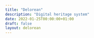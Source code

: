 ```yaml
---
title: "Delorean"
description: "Digital heritage system"
date: 2022-01-25T00:00:00+01:00
draft: false
layout: delorean
---
```

 